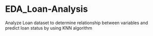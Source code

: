 # EDA_Loan-Analysis
Analyze Loan dataset to determine relationship between variables and predict loan status by using KNN algorithm
